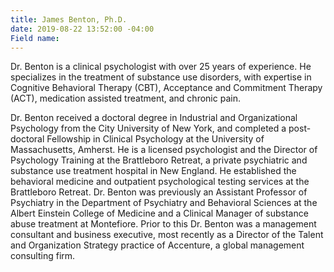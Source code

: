 ```yaml
---
title: James Benton, Ph.D.
date: 2019-08-22 13:52:00 -04:00
Field name: 
---
```


Dr. Benton is a clinical psychologist with over 25 years of experience.  He specializes in the treatment of substance use disorders, with expertise in Cognitive Behavioral Therapy (CBT), Acceptance and Commitment Therapy (ACT), medication assisted treatment, and chronic pain.

Dr. Benton received a doctoral degree in Industrial and Organizational Psychology from the City University of New York, and completed a post-doctoral Fellowship in Clinical Psychology at the University of Massachusetts, Amherst.  He is a licensed psychologist and the Director of Psychology Training at the Brattleboro Retreat, a private psychiatric and substance use treatment hospital in New England.   He established the behavioral medicine and outpatient psychological testing services at the Brattleboro Retreat.  Dr. Benton was previously an Assistant Professor of Psychiatry in the Department of Psychiatry and Behavioral Sciences at the Albert Einstein College of Medicine and a Clinical Manager of substance abuse treatment at Montefiore.  Prior to this Dr. Benton was a management consultant and business executive, most recently as a Director of the Talent and Organization Strategy practice of Accenture, a global management consulting firm.  
